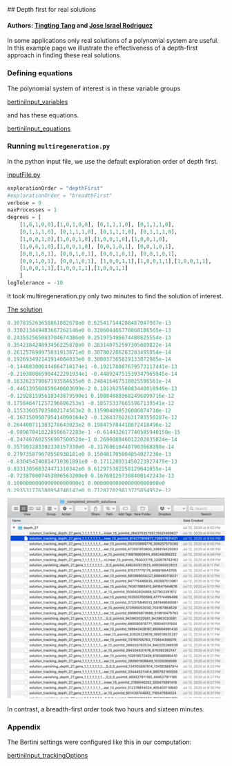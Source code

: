 <link rel="stylesheet" href="modest.css">
<style>
pre, code, pre code {
max-height: 400px;
}
</style>
## Depth first for real solutions

#### Authors: [Tingting Tang](https://sites.nd.edu/tingting-tang/) and [Jose Israel Rodriguez](https://www.math.wisc.edu/~jose/)

In some applications only real solutions of a polynomial system are useful.
In this example page we illustrate the effectiveness of a depth-first approach in finding these real solutions.

### Defining equations

The polynomial system of interest is in these variable groups

[bertiniInput_variables](bertiniInput_variables)

and has these equations.

[bertiniInput_equations](bertiniInput_equations)

### Running `multiregeneration.py`

In the python input file, we use the default exploration order of depth first.

[inputFile.py](inputFile.py)
```python
explorationOrder = "depthFirst"
#explorationOrder = "breadthFirst"
verbose = 0
maxProcesses = 1
degrees = [
    [1,0,1,0,0],[1,0,1,0,0], [0,1,1,1,0], [0,1,1,1,0], 
    [0,1,1,1,0], [0,1,1,1,0], [0,1,1,1,0], [0,1,1,1,0],
    [1,0,0,1,0],[1,0,0,1,0],[1,0,0,1,0],[1,0,0,1,0],
    [1,0,0,1,0],[1,0,0,1,0], [0,0,1,0,1], [0,0,1,0,1], 
    [0,0,1,0,1], [0,0,1,0,1], [0,0,1,0,1], [0,0,1,0,1], 
    [0,0,1,0,1], [0,0,1,0,1], [1,0,0,1,1],[1,0,0,1,1],[1,0,0,1,1],
    [1,0,0,1,1],[1,0,0,1,1],[1,0,0,1,1]
    ]
logTolerance = -10
```

It took multiregeneration.py only two minutes to find the solution of interest.

[The solution](pointId_614277916977_726917631421)

```python
0.307835263658861882678e0 0.625417144288487047987e-13
0.330213449483667262146e0 0.328604466770868186565e-13
0.243552565083704674386e0 0.251975496674480825554e-13
0.354218424893456225878e0 0.283140752597305089822e-14
0.261257698975031913671e0 0.307802286263203495054e-14
0.192693492141914084033e0 0.300037365829133872985e-14
-0.144883006444664718174e1 -0.192178087679573117441e-13
-0.210380865904422291934e1 -0.448924751539347965945e-14
0.163262379067193584635e0 0.248416467518025596561e-14
-0.446139568659640603699e-2 0.181282558883440018949e-13
-0.129281595618343879590e1 0.108848883682496899716e-12
0.175846471257296806253e1 -0.185753376655967139541e-12
0.135336057025002174563e2 0.115904898526086874710e-12
-0.167150950795414090164e2 -0.126437922631783550287e-12
0.204400711383278643023e2 0.198475784418672418496e-12
-0.989870410228596672283e-1 -0.614432617740585940158e-15
-0.247467602556997500520e-1 0.269608046012202035024e-14
0.357993283302330157330e0 -0.317606184407903668898e-14
0.279735879678558930101e0 0.150481705004854027230e-13
-0.830454240814710361891e0 -0.171128031450223927479e-13
0.833130568324471310342e0 0.612975382258129641855e-14
-0.723870007463096563200e0 0.167601257308400142243e-13
0.100000000000000000000e1 0.000000000000000000000e0
0.293531776180954748147e0 0.712877029813725054952e-12
0.163891172589560047744e0 0.438770534120190569549e-12
0.121056986181205185464e0 0.308587550179812222795e-12
0.138508350721430529037e-1 0.365738645288380889720e-13
0.104059684731871346226e-1 0.357361294622457990877e-15
0.781527098576269778155e-2 -0.185803050903158867985e-13
```

<img src="directorySS.png" class="center">

In contrast, a breadth-first order took two hours and sixteen minutes. 

### Appendix

The Bertini settings were configured like this in our computation:

[bertiniInput_trackingOptions](bertiniInput_trackingOptions)
